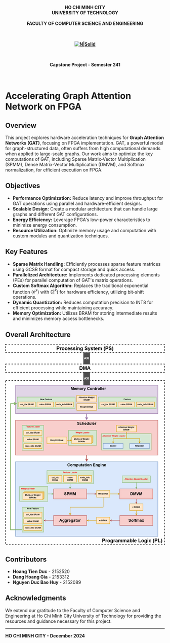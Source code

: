 <strong><div align="center">
HO CHI MINH CITY  
UNIVERSITY OF TECHNOLOGY  
<br />
FACULTY OF COMPUTER SCIENCE AND ENGINEERING  
<br />
<br />

[![N|Solid](https://upload.wikimedia.org/wikipedia/commons/thumb/d/de/HCMUT_official_logo.png/238px-HCMUT_official_logo.png)](https://hcmut.edu.vn/)  
<br /></strong>
<br />

**Capstone Project - Semester 241**  
<br/>
<br/>

</div>

# Accelerating Graph Attention Network on FPGA

## Overview

This project explores hardware acceleration techniques for **Graph Attention Networks (GAT)**, focusing on FPGA implementation. GAT, a powerful model for graph-structured data, often suffers from high computational demands when applied to large-scale graphs. Our work aims to optimize the key computations of GAT, including Sparse Matrix-Vector Multiplication (SPMM), Dense Matrix-Vector Multiplication (DMVM), and Softmax normalization, for efficient execution on FPGA.

## Objectives

- **Performance Optimization:** Reduce latency and improve throughput for GAT operations using parallel and hardware-efficient designs.  
- **Scalable Design:** Create a modular architecture that can handle large graphs and different GAT configurations.  
- **Energy Efficiency:** Leverage FPGA's low-power characteristics to minimize energy consumption.  
- **Resource Utilization:** Optimize memory usage and computation with custom modules and quantization techniques.  

## Key Features

- **Sparse Matrix Handling:** Efficiently processes sparse feature matrices using GCSR format for compact storage and quick access.  
- **Parallelized Architecture:** Implements dedicated processing elements (PEs) for parallel computation of GAT's matrix operations.  
- **Custom Softmax Algorithm:** Replaces the traditional exponential function \($e^x$\) with \($2^x$\) for hardware efficiency, utilizing bit-shift operations.  
- **Dynamic Quantization:** Reduces computation precision to INT8 for efficient processing while maintaining accuracy.  
- **Memory Optimization:** Utilizes BRAM for storing intermediate results and minimizes memory access bottlenecks.  

## Overall Architecture
![Alt text](docs/images/overall.png)

## Contributors

- **Hoang Tien Duc** - 2152520  
- **Dang Hoang Gia** - 2153312  
- **Nguyen Duc Bao Huy** - 2152089  

## Acknowledgments

We extend our gratitude to the Faculty of Computer Science and Engineering at Ho Chi Minh City University of Technology for providing the resources and guidance necessary for this project.

---

**HO CHI MINH CITY - December 2024**
